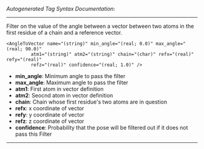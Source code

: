_Autogenerated Tag Syntax Documentation:_

---
Filter on the value of the angle between a vector between two atoms in the first residue of a chain and a reference vector.

```
<AngleToVector name="(string)" min_angle="(real; 0.0)" max_angle="(real; 90.0)"
         atm1="(string)" atm2="(string)" chain="(char)" refx="(real)" refy="(real)"
         refz="(real)" confidence="(real; 1.0)" />
```

-   **min_angle**: Minimum angle to pass the filter
-   **max_angle**: Maximum angle to pass the filter
-   **atm1**: First atom in vector definition
-   **atm2**: Seocnd atom in vector definition
-   **chain**: Chain whose first residue's two atoms are in question
-   **refx**: x coordinate of vector
-   **refy**: y coordinate of vector
-   **refz**: z coordinate of vector
-   **confidence**: Probability that the pose will be filtered out if it does not pass this Filter

---
